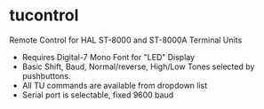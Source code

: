 # tucontrol
Remote Control for HAL ST-8000 and ST-8000A Terminal Units
- Requires Digital-7 Mono Font for "LED" Display
- Basic Shift, Baud, Normal/reverse, High/Low Tones selected by pushbuttons.
- All TU commands are available from dropdown list
- Serial port is selectable, fixed 9600 baud
